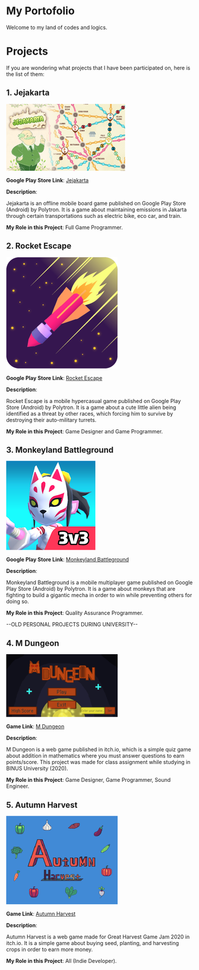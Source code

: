 # My Portofolio
Welcome to my land of codes and logics.

# Projects
If you are wondering what projects that I have been participated on, here is the list of them:
<h2>1. Jejakarta</h2>

![Jejakarta Banner](Pictures/AndroidTVBanner_320x180.png)

<b>Google Play Store Link</b>: [Jejakarta](https://play.google.com/store/apps/details?id=com.hit.jejakarta&pcampaignid=web_share)

<b>Description</b>:

Jejakarta is an offline mobile board game published on Google Play Store (Android) by Polytron. It is a game about maintaining emissions in Jakarta through certain transportations such as electric bike, eco car, and train.

<b>My Role in this Project</b>: Full Game Programmer.

<h2>2. Rocket Escape</h2>

![Rocket Escape Icon](Pictures/RocketEscapeIcon.png)

<b>Google Play Store Link</b>: [Rocket Escape](https://play.google.com/store/apps/details?id=com.hit.rocketescape&pcampaignid=web_share)

<b>Description</b>:

Rocket Escape is a mobile hypercasual game published on Google Play Store (Android) by Polytron. It is a game about a cute little alien being identified as a threat by other races, which forcing him to survive by destroying their auto-military turrets.

<b>My Role in this Project</b>: Game Designer and Game Programmer.

<h2>3. Monkeyland Battleground</h2>

![Monkeyland Battleground Icon](Pictures/MonkeylandIcon.png)

<b>Google Play Store Link</b>: [Monkeyland Battleground](https://play.google.com/store/apps/details?id=com.hit.monkeylandbattleground&pcampaignid=web_share)

<b>Description</b>:

Monkeyland Battleground is a mobile multiplayer game published on Google Play Store (Android) by Polytron. It is a game about monkeys that are fighting to build a gigantic mecha in order to win while preventing others for doing so.

<b>My Role in this Project</b>: Quality Assurance Programmer.

--OLD PERSONAL PROJECTS DURING UNIVERSITY--

<h2>4. M Dungeon</h2>

![M Dungeon Banner](Pictures/MathDungeon.png)

<b>Game Link</b>: [M Dungeon](https://simpleai.itch.io/mdungeon)

<b>Description</b>:

M Dungeon is a web game published in itch.io, which is a simple quiz game about addition in mathematics where you must answer questions to earn points/score. This project was made for class assignment while studying in BINUS University (2020).

<b>My Role in this Project</b>: Game Designer, Game Programmer, Sound Engineer.

<h2>5. Autumn Harvest</h2>

![Autumn Harvest Picture](Pictures/AutumnHarvest.png)

<b>Game Link</b>: [Autumn Harvest](https://namecdream.itch.io/autumn-harvest)

<b>Description</b>:

Autumn Harvest is a web game made for Great Harvest Game Jam 2020 in itch.io. It is a simple game about buying seed, planting, and harvesting crops in order to earn more money.

<b>My Role in this Project</b>: All (Indie Developer).
